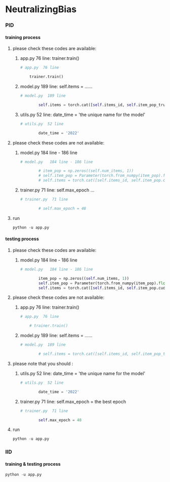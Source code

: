 # NeutralizingBias

### PID

#### training process 

1.  please check these codes are available: 

    1.   app.py  76 line:   trainer.train()

         ```python
         # app.py  76 line
         
             trainer.train()
         ```

    2.  model.py  189 line: self.items = ......

        ```python
        # model.py  189 line
        
                self.items = torch.cat([self.items_id, self.item_pop_true.cuda()], dim=1).to(torch.device('cuda:0'))
        ```

    3.  utils.py  52 line: date_time = 'the unique name for the model' 

        ```python
        # utils.py  52 line
        
                date_time = '2022' 
        ```

2.  please check these codes are not available:

    1.  model.py   184 line - 186 line

        ```python
        # model.py   184 line - 186 line
        
                # item_pop = np.zeros((self.num_items, 1))
                # self.item_pop = Parameter(torch.from_numpy(item_pop).float()).requires_grad_(requires_grad=False)
                # self.items = torch.cat([self.items_id, self.item_pop.cuda()], dim=1).to(torch.device('cuda:0'))
        ```

    2.  trainer.py  71 line: self.max_epoch ...

        ```python
        # trainer.py  71 line
        
                # self.max_epoch = 48
        ```

3.  run

    ```python
    python -u app.py
    ```



#### testing process 

1.  please check these codes are available: 

    1.  model.py   184 line - 186 line

        ```python
        # model.py   184 line - 186 line
        
                item_pop = np.zeros((self.num_items, 1))
                self.item_pop = Parameter(torch.from_numpy(item_pop).float()).requires_grad_(requires_grad=False)
                self.items = torch.cat([self.items_id, self.item_pop.cuda()], dim=1).to(torch.device('cuda:0'))
        ```

2.  please check these codes are not available:
    1.   app.py  76 line:   trainer.train()

         ```python
         # app.py  76 line
         
             # trainer.train()
         ```

    2.  model.py  189 line: self.items = ......

        ```python
        # model.py  189 line
        
                # self.items = torch.cat([self.items_id, self.item_pop_true.cuda()], dim=1).to(torch.device('cuda:0'))
        ```

3.  please note that you should :
    1.  utils.py  52 line: date_time = 'the unique name for the model' 

        ```python
        # utils.py  52 line
        
                date_time = '2022' 
        ```

    2.  trainer.py  71 line: self.max_epoch = the best epoch

        ```python
        # trainer.py  71 line
        
                self.max_epoch = 48
        ```

4.  run 

    ```python
    python -u app.py
    ```



### IID 

#### training & testing process 

```python
python -u app.py 
```

